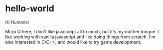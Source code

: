 # hello-world

Hi Humans!

Murp Q here,
I don't like javascript all to much, but it's my mother tongue. I like working with vanilla javascript and like doing things from scratch. I'm also interested in C/C++, and would like to try game development.
